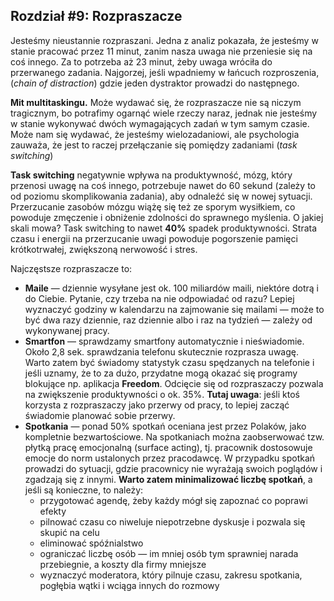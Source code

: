 ## Rozdział #9: Rozpraszacze

Jesteśmy nieustannie rozpraszani. Jedna z analiz pokazała, że jesteśmy w stanie pracować przez 11 minut, zanim nasza
uwaga nie przeniesie się na coś innego. Za to potrzeba aż 23 minut, żeby uwaga wróciła do przerwanego zadania.
Najgorzej, jeśli wpadniemy w łańcuch rozproszenia, (_chain of distraction_) gdzie jeden dystraktor prowadzi do
następnego.

**Mit multitaskingu.** Może wydawać się, że rozpraszacze nie są niczym tragicznym, bo potrafimy ogarnąć wiele rzeczy
naraz, jednak nie jesteśmy w stanie wykonywać dwóch wymagających zadań w tym samym czasie. Może nam się wydawać, że
jesteśmy wielozadaniowi, ale psychologia zauważa, że jest to raczej przełączanie się pomiędzy zadaniami (_task
switching_)

**Task switching** negatywnie wpływa na produktywność, mózg, który przenosi uwagę na coś innego, potrzebuje nawet do 60
sekund (zależy to od poziomu skomplikowania zadania), aby odnaleźć się w nowej sytuacji. Przerzucanie zasobów mózgu
wiążę się też ze sporym wysiłkiem, co powoduje zmęczenie i obniżenie zdolności do sprawnego myślenia. O jakiej skali
mowa? Task switching to nawet **40%** spadek produktywności. Strata czasu i energii na przerzucanie uwagi powoduje
pogorszenie pamięci krótkotrwałej, zwiększoną nerwowość i stres.

Najczęstsze rozpraszacze to:

* **Maile** — dziennie wysyłane jest ok. 100 miliardów maili, niektóre dotrą i do Ciebie. Pytanie, czy trzeba na nie
  odpowiadać od razu? Lepiej wyznaczyć godziny w kalendarzu na zajmowanie się mailami — może to być dwa razy dziennie,
  raz dziennie albo i raz na tydzień — zależy od wykonywanej pracy.
* **Smartfon** — sprawdzamy smartfony automatycznie i nieświadomie. Około 2,8 sek. sprawdzania telefonu skutecznie
  rozprasza uwagę. Warto zatem być świadomy statystyk czasu spędzanych na telefonie i jeśli uznamy, że to za dużo,
  przydatne mogą okazać się programy blokujące np. aplikacja **Freedom**. Odcięcie się od rozpraszaczy pozwala na
  zwiększenie produktywności o ok. 35%. **Tutaj uwaga**: jeśli ktoś korzysta z rozpraszaczy jako przerwy od pracy, to
  lepiej zacząć świadomie planować sobie przerwy.
* **Spotkania** — ponad 50% spotkań oceniana jest przez Polaków, jako kompletnie bezwartościowe. Na spotkaniach można
  zaobserwować tzw. płytką pracę emocjonalną (surface acting), tj. pracownik dostosowuje emocje do norm ustalonych przez
  pracodawcę. W przypadku spotkań prowadzi do sytuacji, gdzie pracownicy nie wyrażają swoich poglądów i zgadzają się z
  innymi.  **Warto zatem minimalizować liczbę spotkań**, a jeśli są konieczne, to należy:
    * przygotować agendę, żeby każdy mógł się zapoznać co poprawi efekty
    * pilnować czasu co niweluje niepotrzebne dyskusje i pozwala się skupić na celu
    * eliminować spóźnialstwo
    * ograniczać liczbę osób — im mniej osób tym sprawniej narada przebiegnie, a koszty dla firmy mniejsze
    * wyznaczyć moderatora, który pilnuje czasu, zakresu spotkania, pogłębia wątki i wciąga innych do rozmowy
